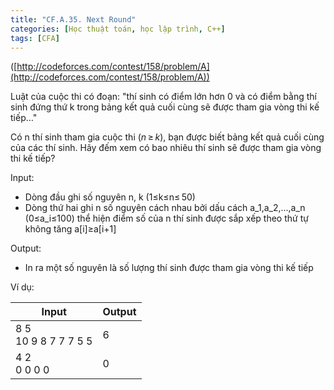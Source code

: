 ```yaml
---
title: "CF.A.35. Next Round"
categories: [Học thuật toán, học lập trình, C++]
tags: [CFA]
---
```


([http://codeforces.com/contest/158/problem/A](http://codeforces.com/contest/158/problem/A))

Luật của cuộc thi có đoạn: &quot;thí sinh có điểm lớn hơn 0 và có điểm bằng thí sinh đứng thứ k trong bảng kết quả cuối cùng sẽ được tham gia vòng thi kế tiếp…&quot;

Có n thí sinh tham gia cuộc thi (_n_ ≥ _k_), bạn được biết bảng kết quả cuối cùng của các thí sinh. Hãy đếm xem có bao nhiêu thí sinh sẽ được tham gia vòng thi kế tiếp?

Input:

- Dòng đầu ghi số nguyên n, k (1≤k≤n≤ 50)
- Dòng thứ hai ghi n số nguyên cách nhau bởi dấu cách  a_1,a_2,...,a_n (0≤a_i≤100) thể hiện điểm số của n thí sinh được sắp xếp theo thứ tự không tăng a[i]≥a[i+1]

Output:

- In ra một số nguyên là số lượng thí sinh được tham gia vòng thi kế tiếp

Ví dụ:

| **Input** | **Output** |
| --- | --- |
| 8 5<br>10 9 8 7 7 7 5 5 | 6 |
| 4 2<br>0 0 0 0 | 0 |
